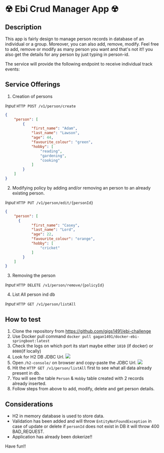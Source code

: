 # &#9762; Ebi Crud Manager App &#9762;

## Description

This app is fairly design to manage person records in database of an individual or a group. Moreover, you can also add, remove, modify. Feel free to add, remove or modify as many person you want and that's not it!! you also get the details for any person by just typing in person-id.

The service will provide the following endpoint to receive individual track events:
## Service Offerings

1. Creation of persons

*Input*
`HTTP POST /v1/person/create`
```json
{
    "person": [
        {
            "first_name": "Adam",
            "last_name": "Lawson",
            "age": 44,
            "favourite_colour": "green",
            "hobby": [
                "reading",
                "gardening",
                "cooking"
            ]
        }
    ]
}
```
2. Modifying policy by adding and/or removing an person to an already existing person.

*Input*
`HTTP PUT /v1/person/edit/{personId}`
```json
{
    "person": [
      {
            "first_name": "Casey",
            "last_name": "Lord",
            "age": 22,
            "favourite_colour": "orange",
            "hobby": [
                "cricket"
            ]
        }
    ]
}
```
3. Removing the person

*Input*
`HTTP DELETE /v1/person/remove/{policyId}`

4. List All person ind db

*Input*
`HTTP GET /v1/person/listAll`


## How to test

1. Clone the repository from https://github.com/gigs1491/ebi-challenge
2. Use Docker pull command `docker pull gagan1491/docker-ebi-springboot:latest`
3. Check the logs on which port its start maybe either `1010` (if docker) or `8080`(if locally)
4. Look for H2 DB JDBC Url.
   ![](misc/images/start-up.png)
5. Open `/h2-console/` on browser and copy-paste the JDBC Url.
   ![](misc/images/h2-console.png)
6. Hit the `HTTP GET /v1/person/listAll` first to see what all data already present in db.
7. You will see the table `Person` & `Hobby` table created with 2 records already inserted.
8. Follow steps from above to add, modify, delete and get person details.

## Considerations
- H2 in memory database is used to store data.
- Validation has been added and will throw `EntityNotFoundException` in case of update or delete if `personId` does not exist in DB it will throw 400 BAD_REQUEST.
- Application has already been dokerize!!

Have fun!!

